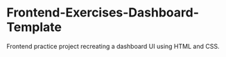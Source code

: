 # Frontend-Exercises-Dashboard-Template
Frontend practice project recreating a dashboard UI using HTML and CSS.
